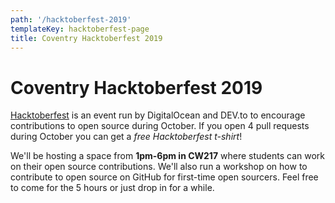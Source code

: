 ```yaml
---
path: '/hacktoberfest-2019'
templateKey: hacktoberfest-page
title: Coventry Hacktoberfest 2019
---
```


# Coventry Hacktoberfest 2019

[Hacktoberfest](https://hacktoberfest.digitalocean.com) is an event run by DigitalOcean and DEV.to to encourage contributions to open source during October. If you open 4 pull requests during October you can get a _free Hacktoberfest t-shirt_!

We'll be hosting a space from __1pm-6pm in CW217__ where students can work on their open source contributions. We'll also run a workshop on how to contribute to open source on GitHub for first-time open sourcers. Feel free to come for the 5 hours or just drop in for a while.
